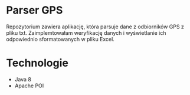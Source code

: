 # Parser GPS
Repozytorium zawiera aplikację, która parsuje dane z odbiorników GPS z pliku txt. Zaimplemtowałam weryfikację danych i wyświetlanie ich odpowiednio sformatowanych w pliku Excel.
# Technologie
* Java 8
* Apache POI
